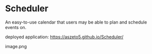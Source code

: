 # Scheduler
An easy-to-use calendar that users may be able to plan and schedule events on.

deployed application: https://aszeto5.github.io/Scheduler/

image.png